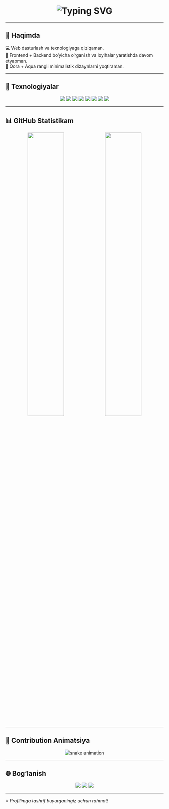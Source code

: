 <!-- 💎 GitHub Profil README - Mirjaxan -->

<h1 align="center">
  <img src="https://readme-typing-svg.herokuapp.com?font=Fira+Code&pause=1000&color=00F7FF&center=true&vCenter=true&width=500&lines=Salom%2C+Men+Mirjaxan!;Frontend+%26+Backend+Developer;Always+Learning+New+Things..." alt="Typing SVG" />
</h1>

---

## 🌌 Haqimda
💻 Web dasturlash va texnologiyaga qiziqaman.  
🚀 Frontend + Backend bo‘yicha o‘rganish va loyihalar yaratishda davom etyapman.  
🎨 Qora + Aqua rangli minimalistik dizaynlarni yoqtiraman.  

---

## 🔧 Texnologiyalar
<p align="center">
  <img src="https://img.shields.io/badge/HTML5-black?style=for-the-badge&logo=html5&logoColor=00f7ff" />
  <img src="https://img.shields.io/badge/CSS3-black?style=for-the-badge&logo=css3&logoColor=00f7ff" />
  <img src="https://img.shields.io/badge/Sass-black?style=for-the-badge&logo=sass&logoColor=00f7ff" />
  <img src="https://img.shields.io/badge/Bootstrap-black?style=for-the-badge&logo=bootstrap&logoColor=00f7ff" />
  <img src="https://img.shields.io/badge/JavaScript-black?style=for-the-badge&logo=javascript&logoColor=00f7ff" />
  <img src="https://img.shields.io/badge/Python-black?style=for-the-badge&logo=python&logoColor=00f7ff" />
  <img src="https://img.shields.io/badge/Git-black?style=for-the-badge&logo=git&logoColor=00f7ff" />
  <img src="https://img.shields.io/badge/Linux-black?style=for-the-badge&logo=linux&logoColor=00f7ff" />
</p>

---

## 📊 GitHub Statistikam
<p align="center">
  <img src="https://github-readme-stats.vercel.app/api?username=mirjaxan&show_icons=true&theme=algolia&title_color=00f7ff&text_color=ffffff&icon_color=00f7ff&bg_color=000000" width="48%" />
  <img src="https://github-readme-streak-stats.herokuapp.com?user=mirjaxan&theme=algolia&background=000000&ring=00f7ff&fire=00f7ff&currStreakLabel=00f7ff" width="48%" />
</p>

---

## 🐍 Contribution Animatsiya
<p align="center">
  <img src="https://raw.githubusercontent.com/mirjaxan/mirjaxan/output/github-contribution-grid-snake.svg" alt="snake animation" />
</p>

---

## 🌐 Bog‘lanish
<p align="center">
  <a href="mailto:youremail@example.com"><img src="https://img.shields.io/badge/Email-black?style=for-the-badge&logo=gmail&logoColor=00f7ff" /></a>
  <a href="https://t.me/username"><img src="https://img.shields.io/badge/Telegram-black?style=for-the-badge&logo=telegram&logoColor=00f7ff" /></a>
  <a href="https://linkedin.com/in/username"><img src="https://img.shields.io/badge/LinkedIn-black?style=for-the-badge&logo=linkedin&logoColor=00f7ff" /></a>
</p>

---

⭐️ *Profilimga tashrif buyurganingiz uchun rahmat!*  
